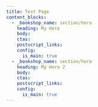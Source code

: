 ```yaml
---
title: Test Page
content_blocks:
  - _bookshop_name: section/hero
    heading: My Hero
    body:
    ctas:
    postscript_links:
    config:
      is_main: true
  - _bookshop_name: section/hero
    heading: My Hero 2
    body:
    ctas:
    postscript_links:
    config:
      is_main: true
---
```

